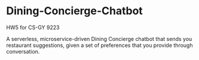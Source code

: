 # Dining-Concierge-Chatbot
HW5 for CS-GY 9223

A serverless, microservice-driven Dining Concierge chatbot that sends you restaurant suggestions, given a set of preferences that you provide through conversation.

